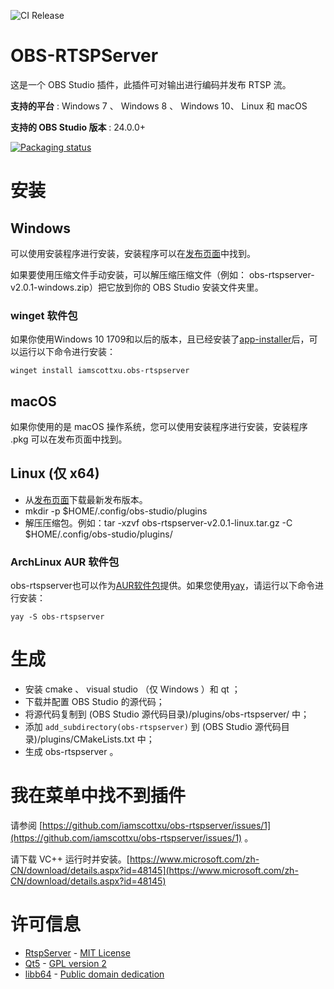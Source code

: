 ![CI Release](https://github.com/iamscottxu/obs-rtspserver/workflows/CI%20Release/badge.svg)

# OBS-RTSPServer

这是一个 OBS Studio 插件，此插件可对输出进行编码并发布 RTSP 流。

**支持的平台** : Windows 7 、 Windows 8 、 Windows 10、 Linux 和 macOS

**支持的 OBS Studio 版本** : 24.0.0+

[![Packaging status](https://repology.org/badge/vertical-allrepos/obs-rtspserver.svg)](https://repology.org/project/obs-rtspserver/versions)

# 安装
## Windows
可以使用安装程序进行安装，安装程序可以在[发布页面](https://github.com/iamscottxu/obs-rtspserver/releases)中找到。

如果要使用压缩文件手动安装，可以解压缩压缩文件（例如： obs-rtspserver-v2.0.1-windows.zip）把它放到你的 OBS Studio 安装文件夹里。

### winget 软件包
如果你使用Windows 10 1709和以后的版本，且已经安装了[app-installer](https://www.microsoft.com/store/productId/9NBLGGH4NNS1)后，可以运行以下命令进行安装：

```
winget install iamscottxu.obs-rtspserver
```

## macOS
如果你使用的是 macOS 操作系统，您可以使用安装程序进行安装，安装程序 .pkg 可以在发布页面中找到。

## Linux (仅 x64)
* 从[发布页面](https://github.com/iamscottxu/obs-rtspserver/releases)下载最新发布版本。
* mkdir -p $HOME/.config/obs-studio/plugins
* 解压压缩包。例如：tar -xzvf obs-rtspserver-v2.0.1-linux.tar.gz -C $HOME/.config/obs-studio/plugins/

### ArchLinux AUR 软件包
obs-rtspserver也可以作为[AUR软件包](https://aur.archlinux.org/packages/?O=0&K=obs-rtspserver)提供。如果您使用[yay](https://github.com/Jguer/yay)，请运行以下命令进行安装：

```shell
yay -S obs-rtspserver
```

# 生成
* 安装 cmake 、 visual studio （仅 Windows ）和 qt ；
* 下载并配置 OBS Studio 的源代码；
* 将源代码复制到 (OBS Studio 源代码目录)/plugins/obs-rtspserver/ 中；
* 添加 `add_subdirectory(obs-rtspserver)` 到 (OBS Studio 源代码目录)/plugins/CMakeLists.txt 中；
* 生成 obs-rtspserver 。

# 我在菜单中找不到插件
请参阅 [https://github.com/iamscottxu/obs-rtspserver/issues/1](https://github.com/iamscottxu/obs-rtspserver/issues/1) 。

请下载 VC++ 运行时并安装。[https://www.microsoft.com/zh-CN/download/details.aspx?id=48145](https://www.microsoft.com/zh-CN/download/details.aspx?id=48145)

# 许可信息
* [RtspServer](https://github.com/PHZ76/RtspServer/) - [MIT License](https://github.com/PHZ76/RtspServer/blob/master/LICENSE)
* [Qt5](https://www.qt.io/) - [GPL version 2](https://doc.qt.io/qt-5/licensing.html)
* [libb64](https://sourceforge.net/projects/libb64/) - [Public domain dedication](https://sourceforge.net/p/libb64/git/ci/master/tree/LICENSE)
